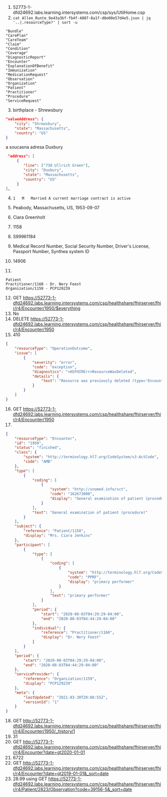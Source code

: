 1. 52773-1-dfd24692.labs.learning.intersystems.com/csp/sys/UtilHome.csp
2. `cat Allen_Runte_9e43a3bf-fb4f-4007-8a1f-d8e00e57d4e5.json | jq '..|.resourceType?' | sort -u`
```
"Bundle"
"CarePlan"
"CareTeam"
"Claim"
"Condition"
"Coverage"
"DiagnosticReport"
"Encounter"
"ExplanationOfBenefit"
"Immunization"
"MedicationRequest"
"Observation"
"Organization"
"Patient"
"Practitioner"
"Procedure"
"ServiceRequest"
```
3. birthplace - Shrewsbury
```json
"valueAddress": {
    "city": "Shrewsbury",
    "state": "Massachusetts",
	"country": "US"
}

```
a soucasna adresa Duxbury
```json
 "address": [
	 {
	 	"line": ["738 Ullrich Green"],
	 	"city": "Duxbury",
	 	"state": "Massachusetts",
	 	"country": "US"
	 }
],
```
4. `1	M	Married	A current marriage contract is active`

5. Peabody, Massachusetts, US, 1953-09-07
6. Ciara Greenholt
7. 1158
8. S99961184
9. Medical Record Number, Social Security Number, Driver's License, Passport Number, Synthea system ID 
10. 14906
11. 
```
Patient
Practitioner/1160 - Dr. Nery Feest
Organization/1159 - PCP129239
```
12. GET https://52773-1-dfd24692.labs.learning.intersystems.com/csp/healthshare/fhirserver/fhir/r4/Encounter/1950/$everything
13. No
14. DELETE https://52773-1-dfd24692.labs.learning.intersystems.com/csp/healthshare/fhirserver/fhir/r4/Encounter/1950
15. 410
```json
{
    "resourceType": "OperationOutcome",
    "issue": [
        {
            "severity": "error",
            "code": "exception",
            "diagnostics": "<HSFHIRErr>ResourceWasDeleted",
            "details": {
                "text": "Resource was previously deleted (type='Encounter', id='1950', version='')."
            }
        }
    ]
}
```
16. GET https://52773-1-dfd24692.labs.learning.intersystems.com/csp/healthshare/fhirserver/fhir/r4/Encounter/1950
17.
```json
{
    "resourceType": "Encounter",
    "id": "1950",
    "status": "finished",
    "class": {
        "system": "http://terminology.hl7.org/CodeSystem/v3-ActCode",
        "code": "AMB"
    },
    "type": [
        {
            "coding": [
                {
                    "system": "http://snomed.info/sct",
                    "code": "162673000",
                    "display": "General examination of patient (procedure)"
                }
            ],
            "text": "General examination of patient (procedure)"
        }
    ],
    "subject": {
        "reference": "Patient/1158",
        "display": "Mrs. Ciara Jenkins"
    },
    "participant": [
        {
            "type": [
                {
                    "coding": [
                        {
                            "system": "http://terminology.hl7.org/CodeSystem/v3-ParticipationType",
                            "code": "PPRF",
                            "display": "primary performer"
                        }
                    ],
                    "text": "primary performer"
                }
            ],
            "period": {
                "start": "2020-08-03T04:29:29-04:00",
                "end": "2020-08-03T04:44:29-04:00"
            },
            "individual": {
                "reference": "Practitioner/1160",
                "display": "Dr. Nery Feest"
            }
        }
    ],
    "period": {
        "start": "2020-08-03T04:29:29-04:00",
        "end": "2020-08-03T04:44:29-04:00"
    },
    "serviceProvider": {
        "reference": "Organization/1159",
        "display": "PCP129239"
    },
    "meta": {
        "lastUpdated": "2021-03-30T20:08:55Z",
        "versionId": "1"
    }
}
```
18. GET http://52773-1-dfd24692.labs.learning.intersystems.com/csp/healthshare/fhirserver/fhir/r4/Encounter/1950/_history/1
19. 31
20. GET http://52773-1-dfd24692.labs.learning.intersystems.com/csp/healthshare/fhirserver/fhir/r4/Encounter?date=gt2020-01-01
21. 6722
22. GET http://52773-1-dfd24692.labs.learning.intersystems.com/csp/healthshare/fhirserver/fhir/r4/Encounter?date=gt2019-01-01&_sort=date
23. 28.99 using GET https://52773-1-dfd24692.labs.learning.intersystems.com/csp/healthshare/fhirserver/fhir/r4/Patient/2823/Observation?code=39156-5&_sort=date
